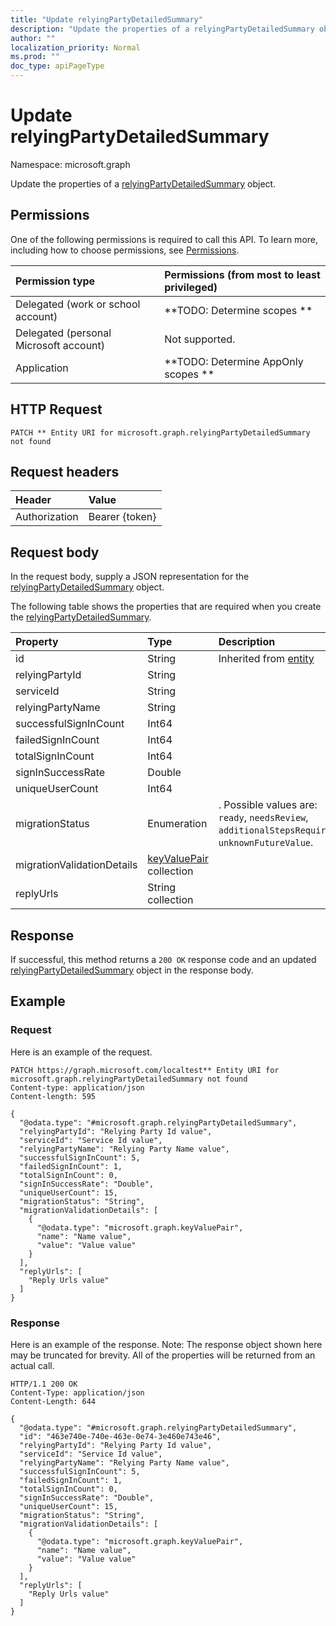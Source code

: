 ```yaml
---
title: "Update relyingPartyDetailedSummary"
description: "Update the properties of a relyingPartyDetailedSummary object."
author: ""
localization_priority: Normal
ms.prod: ""
doc_type: apiPageType
---
```


# Update relyingPartyDetailedSummary

Namespace: microsoft.graph

Update the properties of a [relyingPartyDetailedSummary](../resources/relyingpartydetailedsummary.md) object.

## Permissions
One of the following permissions is required to call this API. To learn more, including how to choose permissions, see [Permissions](/concepts/permissions-reference.md).

|Permission type|Permissions (from most to least privileged)|
|:---|:---|
|Delegated (work or school account)|**TODO: Determine scopes **|
|Delegated (personal Microsoft account)|Not supported.|
|Application|**TODO: Determine AppOnly scopes **|

## HTTP Request
<!-- {
  "blockType": "ignored"
}
-->
``` http
PATCH ** Entity URI for microsoft.graph.relyingPartyDetailedSummary not found
```

## Request headers
|Header|Value|
|:---|:---|
|Authorization|Bearer {token}|

## Request body
In the request body, supply a JSON representation for the [relyingPartyDetailedSummary](../resources/relyingpartydetailedsummary.md) object.

The following table shows the properties that are required when you create the [relyingPartyDetailedSummary](../resources/relyingpartydetailedsummary.md).

|Property|Type|Description|
|:---|:---|:---|
|id|String| Inherited from [entity](../resources/entity.md)|
|relyingPartyId|String||
|serviceId|String||
|relyingPartyName|String||
|successfulSignInCount|Int64||
|failedSignInCount|Int64||
|totalSignInCount|Int64||
|signInSuccessRate|Double||
|uniqueUserCount|Int64||
|migrationStatus|Enumeration|. Possible values are: `ready`, `needsReview`, `additionalStepsRequired`, `unknownFutureValue`.|
|migrationValidationDetails|[keyValuePair](../resources/keyvaluepair.md) collection||
|replyUrls|String collection||



## Response
If successful, this method returns a `200 OK` response code and an updated [relyingPartyDetailedSummary](../resources/relyingpartydetailedsummary.md) object in the response body.

## Example

### Request
Here is an example of the request.
<!-- {
  "blockType": "request",
  "name": "update_relyingpartydetailedsummary"
}
-->
``` http
PATCH https://graph.microsoft.com/localtest** Entity URI for microsoft.graph.relyingPartyDetailedSummary not found
Content-type: application/json
Content-length: 595

{
  "@odata.type": "#microsoft.graph.relyingPartyDetailedSummary",
  "relyingPartyId": "Relying Party Id value",
  "serviceId": "Service Id value",
  "relyingPartyName": "Relying Party Name value",
  "successfulSignInCount": 5,
  "failedSignInCount": 1,
  "totalSignInCount": 0,
  "signInSuccessRate": "Double",
  "uniqueUserCount": 15,
  "migrationStatus": "String",
  "migrationValidationDetails": [
    {
      "@odata.type": "microsoft.graph.keyValuePair",
      "name": "Name value",
      "value": "Value value"
    }
  ],
  "replyUrls": [
    "Reply Urls value"
  ]
}
```

### Response
Here is an example of the response. Note: The response object shown here may be truncated for brevity. All of the properties will be returned from an actual call.
<!-- {
  "blockType": "response",
  "truncated": true
}
-->
``` http
HTTP/1.1 200 OK
Content-Type: application/json
Content-Length: 644

{
  "@odata.type": "#microsoft.graph.relyingPartyDetailedSummary",
  "id": "463e740e-740e-463e-0e74-3e460e743e46",
  "relyingPartyId": "Relying Party Id value",
  "serviceId": "Service Id value",
  "relyingPartyName": "Relying Party Name value",
  "successfulSignInCount": 5,
  "failedSignInCount": 1,
  "totalSignInCount": 0,
  "signInSuccessRate": "Double",
  "uniqueUserCount": 15,
  "migrationStatus": "String",
  "migrationValidationDetails": [
    {
      "@odata.type": "microsoft.graph.keyValuePair",
      "name": "Name value",
      "value": "Value value"
    }
  ],
  "replyUrls": [
    "Reply Urls value"
  ]
}
```

